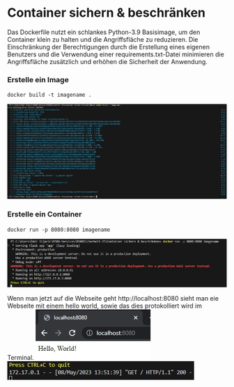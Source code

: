 Container sichern & beschränken
===

Das Dockerfile nutzt ein schlankes Python-3.9 Basisimage, um den Container klein zu halten und die Angriffsfläche zu reduzieren. Die Einschränkung der Berechtigungen durch die Erstellung eines eigenen Benutzers und die Verwendung einer requirements.txt-Datei minimieren die Angriffsfläche zusätzlich und erhöhen die Sicherheit der Anwendung.

### **Erstelle ein Image**
```
docker build -t imagename .
```
![containersichern](../../screenshot/Container/containersichern.JPG)

### **Erstelle ein Container**
```
docker run -p 8080:8080 imagename
```

![dockerrun](../../screenshot/Container/dockerrun.JPG)

Wenn man jetzt auf die Webseite geht http://localhost:8080 sieht man eie Webseite mit einem hello world, sowie das dies protokolliert wird im Terminal.
![helloworld](../../screenshot/Container/helloworld.JPG) ![Protokoll](../../screenshot/Container/protokoll.JPG)